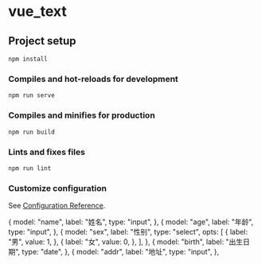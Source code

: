 # vue_text

## Project setup
```
npm install
```

### Compiles and hot-reloads for development
```
npm run serve
```

### Compiles and minifies for production
```
npm run build
```

### Lints and fixes files
```
npm run lint
```

### Customize configuration
See [Configuration Reference](https://cli.vuejs.org/config/).



 {
          model: "name",
          label: "姓名",
          type: "input",
        },
        {
          model: "age",
          label: "年龄",
          type: "input",
        },
        {
          model: "sex",
          label: "性别",
          type: "select",
          opts: [
            {
              label: "男",
              value: 1,
            },
            {
              label: "女",
              value: 0,
            },
          ],
        },
        {
          model: "birth",
          label: "出生日期",
          type: "date",
        },
        {
          model: "addr",
          label: "地址",
          type: "input",
        },

